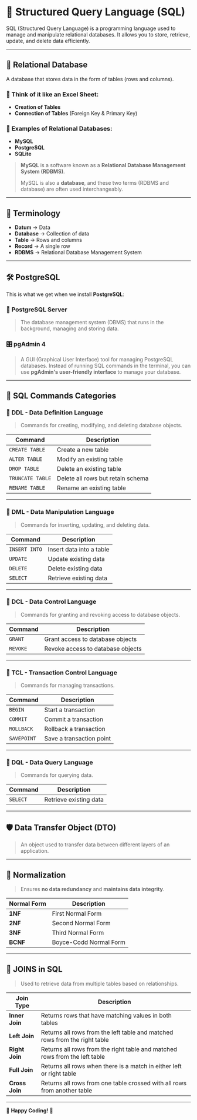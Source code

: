 # 📌 Structured Query Language (SQL)

SQL (Structured Query Language) is a programming language used to manage and manipulate relational databases. It allows you to store, retrieve, update, and delete data efficiently.

---

## 📂 **Relational Database**

A database that stores data in the form of tables (rows and columns).

### 📝 **Think of it like an Excel Sheet:**

- **Creation of Tables**
- **Connection of Tables** (Foreign Key & Primary Key)

### 🔹 **Examples of Relational Databases:**

- **MySQL**
- **PostgreSQL**
- **SQLite**

> **MySQL** is a software known as a **Relational Database Management System (RDBMS)**.
>
> MySQL is also a **database**, and these two terms (RDBMS and database) are often used interchangeably.

---

## 📖 **Terminology**

- **Datum** → Data
- **Database** → Collection of data
- **Table** → Rows and columns
- **Record** → A single row
- **RDBMS** → Relational Database Management System

---

## 🛠️ **PostgreSQL**

This is what we get when we install **PostgreSQL**:

### 🚀 **PostgreSQL Server**

> The database management system (DBMS) that runs in the background, managing and storing data.

### 🎛️ **pgAdmin 4**

> A GUI (Graphical User Interface) tool for managing PostgreSQL databases.
> Instead of running SQL commands in the terminal, you can use **pgAdmin's user-friendly interface** to manage your database.

---

## 🔧 **SQL Commands Categories**

### 📌 **DDL - Data Definition Language**

> Commands for creating, modifying, and deleting database objects.

| Command          | Description                       |
| ---------------- | --------------------------------- |
| `CREATE TABLE`   | Create a new table                |
| `ALTER TABLE`    | Modify an existing table          |
| `DROP TABLE`     | Delete an existing table          |
| `TRUNCATE TABLE` | Delete all rows but retain schema |
| `RENAME TABLE`   | Rename an existing table          |

---

### 📌 **DML - Data Manipulation Language**

> Commands for inserting, updating, and deleting data.

| Command       | Description              |
| ------------- | ------------------------ |
| `INSERT INTO` | Insert data into a table |
| `UPDATE`      | Update existing data     |
| `DELETE`      | Delete existing data     |
| `SELECT`      | Retrieve existing data   |

---

### 📌 **DCL - Data Control Language**

> Commands for granting and revoking access to database objects.

| Command  | Description                       |
| -------- | --------------------------------- |
| `GRANT`  | Grant access to database objects  |
| `REVOKE` | Revoke access to database objects |

---

### 📌 **TCL - Transaction Control Language**

> Commands for managing transactions.

| Command     | Description              |
| ----------- | ------------------------ |
| `BEGIN`     | Start a transaction      |
| `COMMIT`    | Commit a transaction     |
| `ROLLBACK`  | Rollback a transaction   |
| `SAVEPOINT` | Save a transaction point |

---

### 📌 **DQL - Data Query Language**

> Commands for querying data.

| Command  | Description            |
| -------- | ---------------------- |
| `SELECT` | Retrieve existing data |

---

## 🛡️ **Data Transfer Object (DTO)**

> An object used to transfer data between different layers of an application.

---

## 🔄 **Normalization**

> Ensures **no data redundancy** and **maintains data integrity**.

| Normal Form | Description            |
| ----------- | ---------------------- |
| **1NF**     | First Normal Form      |
| **2NF**     | Second Normal Form     |
| **3NF**     | Third Normal Form      |
| **BCNF**    | Boyce-Codd Normal Form |

---

## 🔗 **JOINS in SQL**

> Used to retrieve data from multiple tables based on relationships.

| Join Type      | Description                                                                |
| -------------- | -------------------------------------------------------------------------- |
| **Inner Join** | Returns rows that have matching values in both tables                      |
| **Left Join**  | Returns all rows from the left table and matched rows from the right table |
| **Right Join** | Returns all rows from the right table and matched rows from the left table |
| **Full Join**  | Returns all rows when there is a match in either left or right table       |
| **Cross Join** | Returns all rows from one table crossed with all rows from another table   |

---

📢 **Happy Coding!** 🚀
